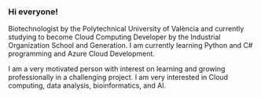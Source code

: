 ### Hi everyone!

Biotechnologist by the Polytechnical University of València and currently studying to become Cloud Computing Developer by the Industrial Organization School and Generation.
I am currently learning Python and C# programming and Azure Cloud Development.

I am a very motivated person with interest on learning and growing professionally in a challenging project. I am very interested in Cloud computing, data analysis, bioinformatics, and AI.
